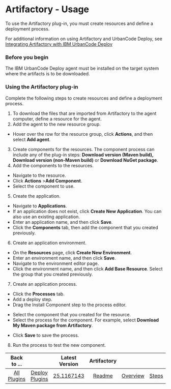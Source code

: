 
# Artifactory - Usage


To use the Artifactory plug-in, you must create resources and define a deployment process.

For additional information on using Artifactory and UrbanCode Deploy, see [Integrating Artifactory with IBM UrbanCode Deploy](https://community.ibm.com/community/user/wasdevops/blogs/laurel-dickson-bull1/2022/07/22/integrating-artifactory-with-ibm-urbancode-deploy)

### Before you begin

The IBM UrbanCode Deploy agent must be installed on the target system where the artifacts is to be downloaded.

### Using the Artifactory plug-in

Complete the following steps to create resources and define a deployment process.

1. To download the files that are imported from Artifactory to the agent computer, define a resource for the agent.
2. Add the agent to the new resource group.
* Hover over the row for the resource group, click **Actions**, and then select **Add agent**.
3. Create components for the resources. The component process can include any of the plug-in steps: **Download version (Maven build), Download version (non-Maven build)** or **Download NuGet package**.
4. Add the components to the resources.
* Navigate to the resource.
* Click **Actions** >**Add Component**.
* Select the component to use.
5. Create the application.
* Navigate to **Applications**.
* If an application does not exist, click **Create New Application**. You can also use an existing application.
* Enter an application name, and then click **Save**.
* Click the **Components** tab, then add the component that you created previously.
6. Create an application environment.
* On the **Resources** page, click **Create New Environment**.
* Enter an environment name, and then click **Save**.
* Navigate to the environment editor page.
* Click the environment name, and then click **Add Base Resource**. Select the group that you created previously.
7. Create an application process.
* Click the **Processes** tab.
* Add a deploy step.
* Drag the Install Component step to the process editor.
+ Select the component that you created for the resource.
+ Select the process for the component. For example, select **Download My Maven package from Artifactory**.
* Click **Save** to save the process.
8. Run the process to test the new component.

|Back to ...||Latest Version|Artifactory ||||
| :---: | :---: | :---: | :---: | :---: | :---: | :---: |
|[All Plugins](../../index.md)|[Deploy Plugins](../README.md)|[25.1167143](https://raw.githubusercontent.com/UrbanCode/IBM-UCD-PLUGINS/main/files/Artifactory/ucd-Artifactory-25.1167143.zip)|[Readme](README.md)|[Overview](overview.md)|[Steps](steps.md)|[Downloads](downloads.md)|
